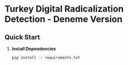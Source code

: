 # Turkey Digital Radicalization Detection - Deneme Version

## Quick Start

1. **Install Dependencies**
   ```bash
   pip install -r requirements.txt